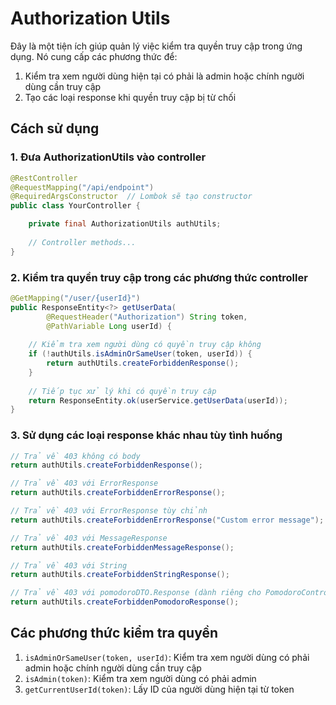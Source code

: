 # Authorization Utils

Đây là một tiện ích giúp quản lý việc kiểm tra quyền truy cập trong ứng dụng. Nó cung cấp các phương thức để:

1. Kiểm tra xem người dùng hiện tại có phải là admin hoặc chính người dùng cần truy cập
2. Tạo các loại response khi quyền truy cập bị từ chối

## Cách sử dụng

### 1. Đưa AuthorizationUtils vào controller

```java
@RestController
@RequestMapping("/api/endpoint")
@RequiredArgsConstructor  // Lombok sẽ tạo constructor
public class YourController {

    private final AuthorizationUtils authUtils;
    
    // Controller methods...
}
```

### 2. Kiểm tra quyền truy cập trong các phương thức controller

```java
@GetMapping("/user/{userId}")
public ResponseEntity<?> getUserData(
        @RequestHeader("Authorization") String token,
        @PathVariable Long userId) {
    
    // Kiểm tra xem người dùng có quyền truy cập không
    if (!authUtils.isAdminOrSameUser(token, userId)) {
        return authUtils.createForbiddenResponse();
    }
    
    // Tiếp tục xử lý khi có quyền truy cập
    return ResponseEntity.ok(userService.getUserData(userId));
}
```

### 3. Sử dụng các loại response khác nhau tùy tình huống

```java
// Trả về 403 không có body
return authUtils.createForbiddenResponse();

// Trả về 403 với ErrorResponse
return authUtils.createForbiddenErrorResponse();

// Trả về 403 với ErrorResponse tùy chỉnh
return authUtils.createForbiddenErrorResponse("Custom error message");

// Trả về 403 với MessageResponse
return authUtils.createForbiddenMessageResponse();

// Trả về 403 với String
return authUtils.createForbiddenStringResponse();

// Trả về 403 với pomodoroDTO.Response (dành riêng cho PomodoroController)
return authUtils.createForbiddenPomodoroResponse();
```

## Các phương thức kiểm tra quyền

1. `isAdminOrSameUser(token, userId)`: Kiểm tra xem người dùng có phải admin hoặc chính người dùng cần truy cập
2. `isAdmin(token)`: Kiểm tra xem người dùng có phải admin
3. `getCurrentUserId(token)`: Lấy ID của người dùng hiện tại từ token 